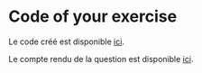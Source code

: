 # Code of your exercise

Le code créé est disponible [ici](../../rulesets.xml).

Le compte rendu de la question est disponible [ici](../../exercises/extending-pmd.md).

